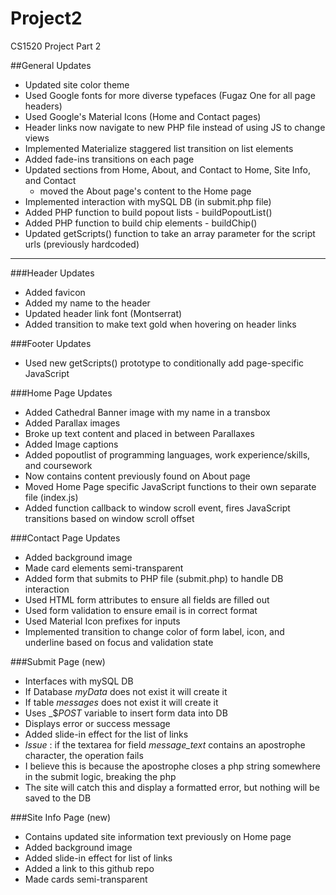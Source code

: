 # Project2
CS1520 Project Part 2

##General Updates
* Updated site color theme
* Used Google fonts for more diverse typefaces (Fugaz One for all page headers)
* Used Google's Material Icons (Home and Contact pages)
* Header links now navigate to new PHP file instead of using JS to change views
* Implemented Materialize staggered list transition on list elements
* Added fade-ins transitions on each page
* Updated sections from Home, About, and Contact to Home, Site Info, and Contact
  * moved the About page's content to the Home page
* Implemented interaction with mySQL DB (in submit.php file)
* Added PHP function to build popout lists - buildPopoutList()
* Added PHP function to build chip elements - buildChip()
* Updated getScripts() function to take an array parameter for the script urls (previously hardcoded)

---

###Header Updates
* Added favicon
* Added my name to the header
* Updated header link font (Montserrat)
* Added transition to make text gold when hovering on header links

###Footer Updates
* Used new getScripts() prototype to conditionally add page-specific JavaScript

###Home Page Updates
* Added Cathedral Banner image with my name in a transbox
* Added Parallax images
* Broke up text content and placed in between Parallaxes
* Added Image captions 
* Added popoutlist of programming languages, work experience/skills, and coursework
* Now contains content previously found on About page
* Moved Home Page specific JavaScript functions to their own separate file (index.js)
 * Added function callback to window scroll event, fires JavaScript transitions based on window scroll offset

###Contact Page Updates
* Added background image
* Made card elements semi-transparent
* Added form that submits to PHP file (submit.php) to handle DB interaction
 * Used HTML form attributes to ensure all fields are filled out
 * Used form validation to ensure email is in correct format
 * Used Material Icon prefixes for inputs
 * Implemented transition to change color of form label, icon, and underline based on focus and validation state

###Submit Page (new)
* Interfaces with mySQL DB
* If Database _myData_ does not exist it will create it
* If table _messages_ does not exist it will create it
* Uses _$_POST_ variable to insert form data into DB
* Displays error or success message
* Added slide-in effect for the list of links
* _Issue_ : if the textarea for field *message_text* contains an apostrophe character, the operation fails
 * I believe this is because the apostrophe closes a php string somewhere in the submit logic, breaking the php
 * The site will catch this and display a formatted error, but nothing will be saved to the DB
 
###Site Info Page (new)
* Contains updated site information text previously on Home page
* Added background image
* Added slide-in effect for list of links
* Added a link to this github repo
* Made cards semi-transparent


